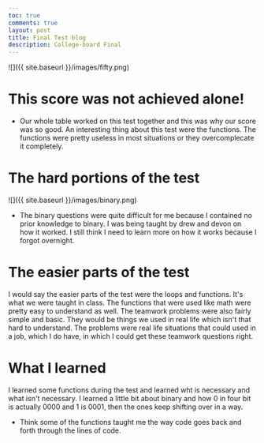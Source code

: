 ```yaml
---
toc: true
comments: true
layout: post
title: Final Test blog
description: College-board Final
---
```


![]({{ site.baseurl }}/images/fifty.png)

# This score was not achieved alone!
- Our whole table worked on this test together and this was why our score was so good. An interesting thing about this test were the functions. The functions were pretty useless in most situations or they overcomplecate it completely.

# The hard portions of the test

![]({{ site.baseurl }}/images/binary.png)

- The binary questions were quite difficult for me because I contained no prior knowledge to binary. I was being taught by drew and devon on how it worked. I still think I need to learn more on how it works because I forgot overnight. 

# The easier parts of the test

I would say the easier parts of the test were the loops and functions. It's what we were taught in class. The functions that were used like math were pretty easy to understand as well. The teamwork problems were also fairly simple and basic. They would be things we used in real life which isn't that hard to understand. The problems were real life situations that could used in a job, which I do have, in which I could get these teamwork questions right. 

# What I learned
I learned some functions during the test and learned wht is necessary and what isn't necessary. I learned a little bit about binary and how 0 in four bit is actually 0000 and 1 is 0001, then the ones keep shifting over in a way.

- Think some of the functions taught me the way code goes back and forth through the lines of code. 